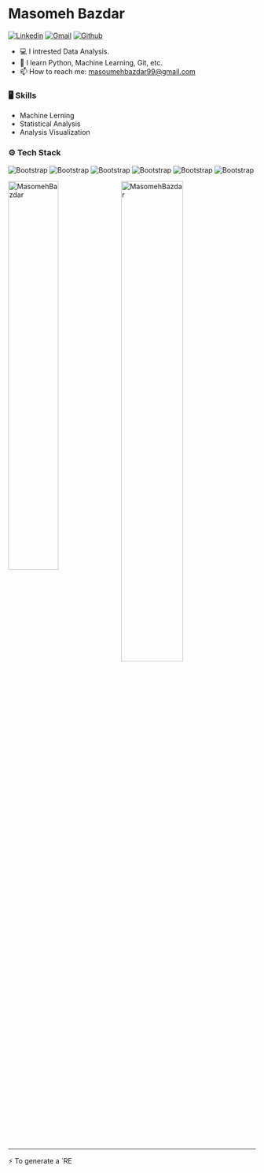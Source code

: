 # Masomeh Bazdar

[![Linkedin](https://img.shields.io/badge/-LinkedIn-blue?style=flat&logo=Linkedin&logoColor=white)](https://www.linkedin.com/in/masoumeh-bazdar-213b71262/?lipi=urn%3Ali%3Apage%3Ad_flagship3_feed%3ByrK3wqd0S2yMbpKQ%2B%2B0ESA%3D%3D)
[![Gmail](https://img.shields.io/badge/-Gmail-c14438?style=flat&logo=Gmail&logoColor=white)](mailto:masoumehbazdar99)
[![Github](https://img.shields.io/github/followers/MasomehBazdar?label=Follow&style=social)](https://github.com/MasomehBazdar/MasomehBazdar/tree/main)

- 💻 I intrested Data Analysis.
- 🌱 I learn Python, Machine Learning, Git, etc.
- 📫 How to reach me: masoumehbazdar99@gmail.com


### 🖥 Skills

- Machine Lerning
- Statistical Analysis
- Analysis Visualization

### ⚙️ Tech Stack

![Bootstrap](https://img.shields.io/badge/-Python-05122A?style=flat-square&logo=Python&color=353535) ![Bootstrap](https://img.shields.io/badge/-MySQL-05122A?style=flat-square&logo=MySQL&color=353535)  ![Bootstrap](https://img.shields.io/badge/-Pandas-05122A?style=flat-square&logo=Pandas&color=353535) ![Bootstrap](https://img.shields.io/badge/-Numpy-05122A?style=flat-square&logo=Numpy&color=353535) ![Bootstrap](https://img.shields.io/badge/-Visual%20Studio%20Code-05122A?style=flat-square&logo=Visual-Studio-Code&color=353535)
![Bootstrap](https://img.shields.io/pypi/frameworkversions/jupyterlab/:packageName)


<div>
  <img width="45%" align="left" src="https://github-readme-stats.vercel.app/api/top-langs?username=MasomehBazdar&show_icons=true&locale=en&layout=compact" alt="MasomehBazdar" />
  <img width="50%"  src="https://github-readme-streak-stats.herokuapp.com/?user=MasomehBazdar" alt="MasomehBazdar" />
</div>


---
:zap: To generate a `RE
